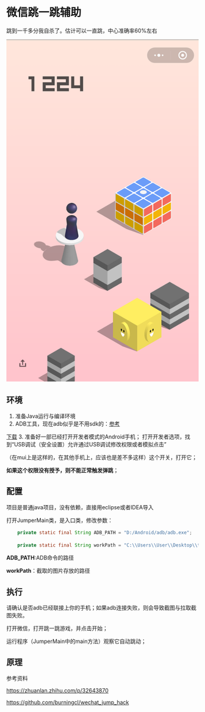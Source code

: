 # 微信跳一跳辅助

跳到一千多分我自杀了。估计可以一直跳，中心准确率60%左右

![](temp/301.png)

## 环境

1. 准备Java运行与编译环境
2. ADB工具，现在adb似乎是不用sdk的：[参考](https://zhuanlan.zhihu.com/p/24772817)

[下载](http://adbshell.com/upload/adb.zip)
3. 准备好一部已经打开开发者模式的Android手机；
打开开发者选项，找到“USB调试（安全设置）允许通过USB调试修改权限或者模拟点击”

（在mui上是这样的，在其他手机上，应该也是差不多这样）这个开关，打开它；

**如果这个权限没有授予，则不能正常触发弹跳**；


## 配置

项目是普通java项目，没有依赖，直接用eclipse或者IDEA导入

打开JumperMain类，是入口类，修改参数：

```java
    private static final String ADB_PATH = "D:/Android/adb/adb.exe";

    private static final String workPath = "C:\\Users\\User\\Desktop\\temp";
```


**ADB_PATH**:ADB命令的路径

**workPath**：截取的图片存放的路径

## 执行

请确认是否adb已经联接上你的手机；如果adb连接失败，则会导致截图与拉取截图失败。

打开微信，打开跳一跳游戏，并点击开始；

运行程序（JumperMain中的main方法）观察它自动跳动；

## 原理

参考资料

https://zhuanlan.zhihu.com/p/32643870

https://github.com/burningcl/wechat_jump_hack